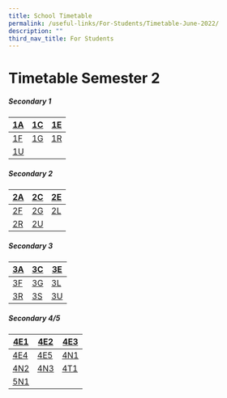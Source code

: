 ```yaml
---
title: School Timetable
permalink: /useful-links/For-Students/Timetable-June-2022/
description: ""
third_nav_title: For Students
---
```

Timetable Semester 2
===================

##### **Secondary 1**


| [1A](/files/Timetable%202023/1a-2023.pdf) | [1C](/files/Timetable%202023/1c-2023.pdf) | [1E](/files/Timetable%202023/1e-2023.pdf) |
| -------- | -------- | -------- |
| [1F](/files/Timetable%202023/1f-2023.pdf)    | [1G](/files/Timetable%202023/1g-2023.pdf)     | [1R](/files/Timetable%202023/1r-2023.pdf)   |
| [1U](/files/Timetable%202023/1u-2023.pdf)     |     |      |


##### **Secondary 2**

| [2A](/files/Timetable%202023/2a-2023.pdf) | [2C](/files/Timetable%202023/2c-2023.pdf) | [2E](/files/Timetable%202023/2e-2023.pdf) |
| -------- | -------- | -------- |
| [2F](/files/Timetable%202023/2f-2023.pdf)    | [2G](/files/Timetable%202023/2g-2023.pdf)     | [2L](/files/Timetable%202023/2l-2023.pdf)   |
| [2R](/files/Timetable%202023/2r-2023.pdf)     | [2U](/files/Timetable%202023/2u-2023.pdf)      |      |

##### **Secondary 3**

| [3A](/files/Timetable%202023/3a-2023.pdf) | [3C](/files/Timetable%202023/3c.pdf) | [3E](/files/Timetable%202023/3e-2023.pdf) |
| -------- | -------- | -------- |
| [3F](/files/Timetable%202023/3f-2023.pdf)    | [3G](/files/Timetable%202023/3g-2023.pdf)     | [3L](/files/Timetable%202023/3L-2023.pdf)   |
| [3R](/files/Timetable%202023/3r-2023.pdf)     | [3S](/files/Timetable%202023/3s-2023.pdf)      |   [3U](/files/Timetable%202023/3u-2023.pdf)     |


##### **Secondary 4/5**

| [4E1](/files/Timetable%202023/4e1-2023.pdf) | [4E2](/files/Timetable%202023/4e2-2023.pdf) | [4E3](/files/Timetable%202023/4e3-2023.pdf) |
| -------- | -------- | -------- |
| [4E4](/files/Timetable%202023/4e4-2023.pdf)    | [4E5](/files/Timetable%202023/4e5-2023.pdf)     | [4N1](/files/Timetable%202023/4n1-2023.pdf)   |
| [4N2](/files/Timetable%202023/4n2-2023.pdf)     | [4N3](/files/Timetable%202023/4n3-2023.pdf)      |   [4T1](/files/Timetable%202023/4t1-2023.pdf)     |
| [5N1](/files/Timetable%202023/5n1-2023.pdf)     |      |        |